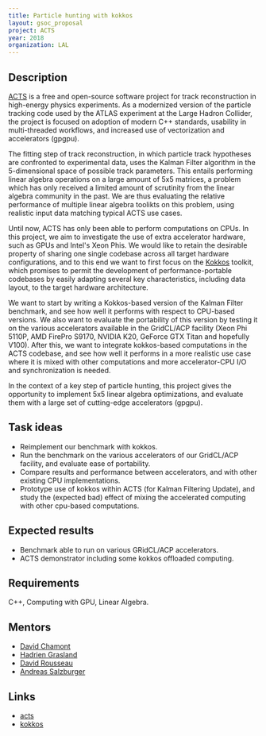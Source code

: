 ```yaml
---
title: Particle hunting with kokkos
layout: gsoc_proposal
project: ACTS
year: 2018
organization: LAL
---
```


## Description

[ACTS](http://cern.ch/acts) is a free and open-source software project for
track reconstruction in high-energy physics experiments. As a modernized
version of the particle tracking code used by the ATLAS experiment at the
Large Hadron Collider, the project is focused on adoption of modern C++
standards, usability in multi-threaded workflows, and increased use of
vectorization and accelerators (gpgpu).

The fitting step of track reconstruction, in which particle track hypotheses
are confronted to experimental data, uses the Kalman Filter algorithm in the
5-dimensional space of possible track parameters. This entails performing
linear algebra operations on a large amount of 5x5 matrices, a problem which
has only received a limited amount of scrutinity from the linear algebra
community in the past. We are thus evaluating the relative performance of
multiple linear algebra toolikts on this problem, using realistic input data
matching typical ACTS use cases.

Until now, ACTS has only been able to perform computations on CPUs. In this
project, we aim to investigate the use of extra accelerator hardware, such as
GPUs and Intel's Xeon Phis. We would like to retain the desirable property of
sharing one single codebase across all target hardware configurations, and to
this end we want to first focus on the [Kokkos](https://github.com/kokkos/)
toolkit, which promises to permit the development of performance-portable
codebases by easily adapting several key characteristics, including data
layout, to the target hardware architecture.

We want to start by writing a Kokkos-based version of the Kalman Filter
benchmark, and see how well it performs with respect to CPU-based versions. We also want to evaluate the portability of this version by testing it on the
various accelerators available in the GridCL/ACP facility (Xeon Phi 5110P, AMD FirePro S9170, NVIDIA K20, GeForce GTX Titan and hopefully V100). After this, we want to integrate kokkos-based computations in the ACTS codebase, and see how well it performs in a more realistic use case where it is mixed with other computations and more accelerator-CPU I/O and synchronization is needed.

In the context of a key step of particle hunting, this project gives the
opportunity to implement 5x5 linear algebra optimizations, and evaluate
them with a large set of cutting-edge accelerators (gpgpu).


## Task ideas
 * Reimplement our benchmark with kokkos.
 * Run the benchmark on the various accelerators of our GridCL/ACP facility,
   and evaluate ease of portability.
 * Compare results and performance between accelerators, and with other
   existing CPU implementations.
 * Prototype use of kokkos within ACTS (for Kalman Filtering Update),
   and study the (expected bad) effect of mixing the accelerated computing
   with other cpu-based computations.

## Expected results
 * Benchmark able to run on various GRidCL/ACP accelerators.
 * ACTS demonstrator including some kokkos offloaded computing.

## Requirements
C++, Computing with GPU, Linear Algebra.

## Mentors 
  * [David Chamont](mailto:david.chamont@lal.in2p3.fr)
  * [Hadrien Grasland](mailto:hadrien.grasland@lal.in2p3.fr)
  * [David Rousseau](mailto:david.rousseau@lal.in2p3.fr)
  * [Andreas Salzburger](mailto:Andreas.Salzburger@cern.ch)

## Links
  * [acts](http://cern.ch/acts)
  * [kokkos](https://github.com/kokkos/)
